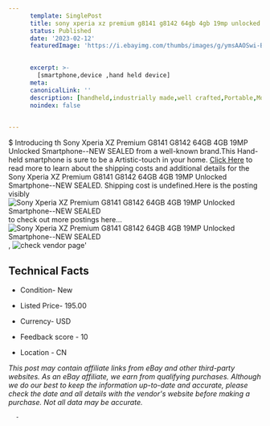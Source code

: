 ```yaml
---
      template: SinglePost
      title: sony xperia xz premium g8141 g8142 64gb 4gb 19mp unlocked smartphone new sealed
      status: Published
      date: '2023-02-12'
      featuredImage: 'https://i.ebayimg.com/thumbs/images/g/ymsAAOSwi-BjD2Ya/s-l225.jpg'
       

      excerpt: >-
        [smartphone,device ,hand held device]
      meta:
      canonicalLink: ''
      description: [handheld,industrially made,well crafted,Portable,Mobile,Compact,Convenient,Lightweight,Maneuverable,Man-portable,Miniature,Carriable,Hand-held,Light,Holdable,Transportable,Mobile device,Pocket-sized,On-the-go,Wireless,Cordless,Compact size,Convenient size, smartphone,device ,hand held device]
      noindex: false
      

---
```

$
      Introducing th Sony Xperia XZ Premium G8141 G8142 64GB 4GB 19MP Unlocked Smartphone--NEW SEALED from a well-known brand.This Hand-held smartphone is sure to be a Artistic-touch in your home. [Click Here](https://www.ebay.com/itm/394457931198?hash=item5bd7865dbe%3Ag%3AymsAAOSwi-BjD2Ya&amdata=enc%3AAQAHAAAA4OaC2qi0bNCVUl9ZPCRjqPeMJfIWSA686UdKGZfiqmXjwpN8tOmeyOgIagKmDfNDCMC5PGO0%2BwCzms4%2FKJR1WuwHxqb48tFAUCrrhx33PQQOzrYQGoNH4g6Mq50zD%2B1NhrFur%2F4QbXMuCKcGSQYcuTvkdbj9kAig2PAHnnt%2BiaZ7ENIfKSnC%2FRx7pfp6Uem4uVwgpONL8TFETbMoTl6E%2Fo0I%2FqdhjaRKuEZQ3n2HlKE%2BdusZHLNX%2Br%2Fmekkiqj5CbH8gXzObJWlBc3HRxEK0AQ5mtokIqyDOsQb%2BMD9nLdXB&mkevt=1&mkcid=1&mkrid=711-53200-19255-0&campid=%253CePNCampaignId%253E&customid=%253CreferenceId%253E&toolid=10049) to read more to learn about the shipping costs and additional details for the Sony Xperia XZ Premium G8141 G8142 64GB 4GB 19MP Unlocked Smartphone--NEW SEALED. Shipping cost is undefined.Here is the posting visibly ![Sony Xperia XZ Premium G8141 G8142 64GB 4GB 19MP Unlocked Smartphone--NEW SEALED](https://i.ebayimg.com/thumbs/images/g/ymsAAOSwi-BjD2Ya/s-l225.jpg) to check out more postings here... ![Sony Xperia XZ Premium G8141 G8142 64GB 4GB 19MP Unlocked Smartphone--NEW SEALED](https://i.ebayimg.com/images/g/ymsAAOSwi-BjD2Ya/s-l1600.jpg), ![check vendor page](https://origin-galleryplus.ebayimg.com/ws/web/394457931198_2_0_1/225x225.jpg,https://origin-galleryplus.ebayimg.com/ws/web/394457931198_3_0_1/225x225.jpg,https://origin-galleryplus.ebayimg.com/ws/web/394457931198_4_0_1/225x225.jpg,https://origin-galleryplus.ebayimg.com/ws/web/394457931198_5_0_1/225x225.jpg,https://origin-galleryplus.ebayimg.com/ws/web/394457931198_6_0_1/225x225.jpg,https://origin-galleryplus.ebayimg.com/ws/web/394457931198_7_0_1/225x225.jpg,https://origin-galleryplus.ebayimg.com/ws/web/394457931198_8_0_1/225x225.jpg,https://origin-galleryplus.ebayimg.com/ws/web/394457931198_9_0_1/225x225.jpg,https://origin-galleryplus.ebayimg.com/ws/web/394457931198_10_0_1/225x225.jpg,https://origin-galleryplus.ebayimg.com/ws/web/394457931198_11_0_1/225x225.jpg,https://origin-galleryplus.ebayimg.com/ws/web/394457931198_12_0_1/225x225.jpg)'

      

 ## Technical Facts 



     
      

 - Condition- New 


      

 - Listed Price- 195.00 


      

 - Currency- USD 


      

 - Feedback score - 10 


      

 - Location - CN 


      
      

 *_This post may contain affiliate links from eBay and other third-party websites. As an eBay affiliate, we earn from qualifying purchases. Although we do our best to keep the information up-to-date and accurate, please check the date and all details with the vendor's website before making a purchase. Not all data may be accurate._*




      -
